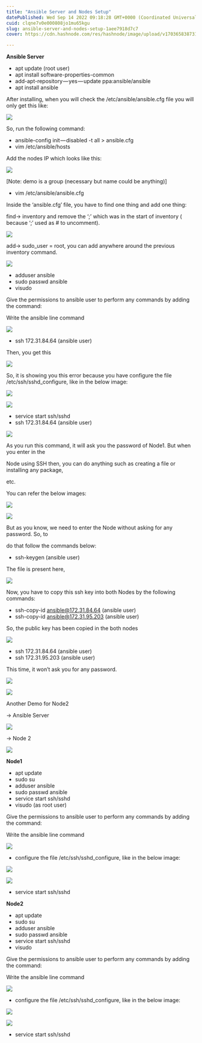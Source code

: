 ```yaml
---
title: "Ansible Server and Nodes Setup"
datePublished: Wed Sep 14 2022 09:18:28 GMT+0000 (Coordinated Universal Time)
cuid: clqne7v0e000808jo1mu65kgu
slug: ansible-server-and-nodes-setup-1aee7918d7c7
cover: https://cdn.hashnode.com/res/hashnode/image/upload/v1703658387319/f78ed0d4-a7f1-45c2-86a9-2d7682c2e698.png

---
```


**Ansible Server**

*   apt update (root user)
*   apt install software-properties-common
*   add-apt-repository — yes — update ppa:ansible/ansible
*   apt install ansible

After installing, when you will check the /etc/ansible/ansible.cfg file you will only get this like:

![](https://cdn.hashnode.com/res/hashnode/image/upload/v1703658353269/992d5b44-ad3f-4aa0-90d8-b22f4d04b085.png)

So, run the following command:

*   ansible-config init — disabled -t all > ansible.cfg
*   vim /etc/ansible/hosts

Add the nodes IP which looks like this:

![](https://cdn.hashnode.com/res/hashnode/image/upload/v1703658354590/16cd79da-fc06-4b31-97fa-dc4a7e4d2161.png)

\[Note: demo is a group (necessary but name could be anything)\]

*   vim /etc/ansible/ansible.cfg

Inside the ‘ansible.cfg’ file, you have to find one thing and add one thing:

find-> inventory and remove the ‘;’ which was in the start of inventory ( because ‘;’ used as # to uncomment).

![](https://cdn.hashnode.com/res/hashnode/image/upload/v1703658356075/b3ef2979-e862-48b8-9222-2300564729c8.png)

add-> sudo\_user = root, you can add anywhere around the previous inventory command.

![](https://cdn.hashnode.com/res/hashnode/image/upload/v1703658357675/2765fa9b-637b-49e3-a0ac-d985f6cea446.png)

*   adduser ansible
*   sudo passwd ansible
*   visudo

Give the permissions to ansible user to perform any commands by adding the command:

Write the ansible line command

![](https://cdn.hashnode.com/res/hashnode/image/upload/v1703658359364/c88711d6-99e3-476d-b805-0e379e342dd3.png)

*   ssh 172.31.84.64 (ansible user)

Then, you get this

![](https://cdn.hashnode.com/res/hashnode/image/upload/v1703658361146/066beb1b-27e0-4b7c-976c-d1339ec0b2ec.png)

So, it is showing you this error because you have configure the file /etc/ssh/sshd\_configure, like in the below image:

![](https://cdn.hashnode.com/res/hashnode/image/upload/v1703658363129/b998eeab-362c-466e-825f-07e3f07398b3.png)

![](https://cdn.hashnode.com/res/hashnode/image/upload/v1703658364499/3050f802-979c-43d6-b2e7-67dbd529fb4c.png)

*   service start ssh/sshd
*   ssh 172.31.84.64 (ansible user)

![](https://cdn.hashnode.com/res/hashnode/image/upload/v1703658365679/0396edfd-638e-46ae-88d6-a98578ff2a60.png)

As you run this command, it will ask you the password of Node1. But when you enter in the

Node using SSH then, you can do anything such as creating a file or installing any package,

etc.

You can refer the below images:

![](https://cdn.hashnode.com/res/hashnode/image/upload/v1703658366987/68a2b4e4-d6bb-4759-8066-503c3601926f.png)

![](https://cdn.hashnode.com/res/hashnode/image/upload/v1703658368126/ec22018c-620a-4210-a016-c8f9a68c84fd.png)

But as you know, we need to enter the Node without asking for any password. So, to

do that follow the commands below:

*   ssh-keygen (ansible user)

The file is present here,

![](https://cdn.hashnode.com/res/hashnode/image/upload/v1703658369832/884e10a3-81f6-4b4c-b70d-29435badd7f1.png)

Now, you have to copy this ssh key into both Nodes by the following commands:

*   ssh-copy-id ansible@172.31.84.64 (ansible user)
*   ssh-copy-id ansible@172.31.95.203 (ansible user)

So, the public key has been copied in the both nodes

![](https://cdn.hashnode.com/res/hashnode/image/upload/v1703658371526/c6c7dacf-fd68-476d-b5b7-b8ab99fe5da4.png)

*   ssh 172.31.84.64 (ansible user)
*   ssh 172.31.95.203 (ansible user)

This time, it won’t ask you for any password.

![](https://cdn.hashnode.com/res/hashnode/image/upload/v1703658373265/7331d58f-3b3e-47a7-98c2-21d0ae86fd06.png)

![](https://cdn.hashnode.com/res/hashnode/image/upload/v1703658374761/f259d0a3-2b7c-42f6-a6b7-b79b4fc14ba2.png)

Another Demo for Node2

\-> Ansible Server

![](https://cdn.hashnode.com/res/hashnode/image/upload/v1703658376395/f11ab41b-8f6e-422a-8150-3f5587364548.png)

\-> Node 2

![](https://cdn.hashnode.com/res/hashnode/image/upload/v1703658377748/cbef49b1-ff9b-4cad-adec-d53acbc0d8ba.png)

**Node1**

*   apt update
*   sudo su
*   adduser ansible
*   sudo passwd ansible
*   service start ssh/sshd
*   visudo (as root user)

Give the permissions to ansible user to perform any commands by adding the command:

Write the ansible line command

![](https://cdn.hashnode.com/res/hashnode/image/upload/v1703658379401/a1446633-e9bf-4694-9e42-6cec5479c442.png)

*   configure the file /etc/ssh/sshd\_configure, like in the below image:

![](https://cdn.hashnode.com/res/hashnode/image/upload/v1703658380575/c7a56d30-476e-41f8-9941-31ea137558ee.png)

![](https://cdn.hashnode.com/res/hashnode/image/upload/v1703658381733/3a9e4a58-130d-4a82-a45f-2662c0b75030.png)

*   service start ssh/sshd

**Node2**

*   apt update
*   sudo su
*   adduser ansible
*   sudo passwd ansible
*   service start ssh/sshd
*   visudo

Give the permissions to ansible user to perform any commands by adding the command:

Write the ansible line command

![](https://cdn.hashnode.com/res/hashnode/image/upload/v1703658383065/4f40e295-ff21-4e78-bb61-e4d81eb3cfdb.png)

*   configure the file /etc/ssh/sshd\_configure, like in the below image:

![](https://cdn.hashnode.com/res/hashnode/image/upload/v1703658384717/0a9ea23b-0de6-4596-8a9d-bfcbcb5d75e7.png)

![](https://cdn.hashnode.com/res/hashnode/image/upload/v1703658386075/3a210c75-3b3e-4059-8a35-6f15dce27cf5.png)

*   service start ssh/sshd